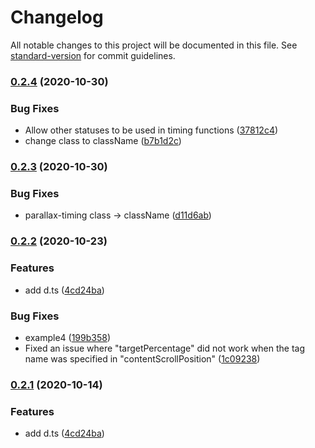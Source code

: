 # Changelog

All notable changes to this project will be documented in this file. See [standard-version](https://github.com/conventional-changelog/standard-version) for commit guidelines.

### [0.2.4](https://github.com/kamem/scrollParallax/compare/v0.2.3...v0.2.4) (2020-10-30)


### Bug Fixes

* Allow other statuses to be used in timing functions ([37812c4](https://github.com/kamem/scrollParallax/commit/37812c4627fab632cfcb5427c0e1897f4f2f46ee))
* change class to className ([b7b1d2c](https://github.com/kamem/scrollParallax/commit/b7b1d2ce5509974e481d78c0958b727d354036f5))

### [0.2.3](https://github.com/kamem/scrollParallax/compare/v0.2.2...v0.2.3) (2020-10-30)


### Bug Fixes

* parallax-timing class → className ([d11d6ab](https://github.com/kamem/scrollParallax/commit/d11d6abb46a6c7931070172db3812b2484a1ec6f))

### [0.2.2](https://github.com/kamem/scrollParallax/compare/v0.2.0...v0.2.2) (2020-10-23)


### Features

* add d.ts ([4cd24ba](https://github.com/kamem/scrollParallax/commit/4cd24bacb4d9704f09284675168346a6d3a5434f))


### Bug Fixes

* example4 ([199b358](https://github.com/kamem/scrollParallax/commit/199b358f1de83393c5c0e79c68e318de265b5758))
* Fixed an issue where "targetPercentage" did not work when the tag name was specified in "contentScrollPosition" ([1c09238](https://github.com/kamem/scrollParallax/commit/1c0923871b7f3dc7d415cbe16502c6cf5de3675d))

### [0.2.1](https://github.com/kamem/scrollParallax/compare/v0.2.0...v0.2.1) (2020-10-14)


### Features

* add d.ts ([4cd24ba](https://github.com/kamem/scrollParallax/commit/4cd24bacb4d9704f09284675168346a6d3a5434f))
